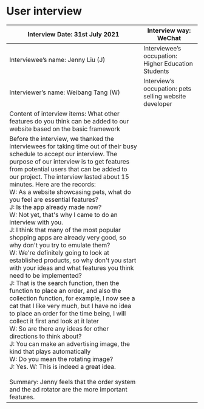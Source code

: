 # User interview

| Interview Date: 31st July 2021                               | Interview way: WeChat                                   |
| ------------------------------------------------------------ | ------------------------------------------------------- |
| Interviewee’s name: Jenny Liu (J)                            | Interviewee’s occupation: Higher  Education Students    |
| Interviewer’s name: Weibang Tang (W)                         | Interview’s occupation: pets selling  website developer |
| Content of interview items: What other  features do you think can be added to our website based on the basic  framework |                                                         |
| Before the interview, we thanked the  interviewees for taking time out of their busy schedule to accept our interview.  The purpose of our interview is to get features from potential users that can  be added to our project. The interview lasted about 15 minutes. Here are the  records:  <br />W: As a  website showcasing pets, what do you feel are essential features?  <br />J: Is the app already made now?  <br />W: Not yet, that's why I came to do an  interview with you.  <br />J: I think that many of the most popular  shopping apps are already very good, so why don't you try to emulate them?  <br />W: We're definitely going to look at  established products, so why don't you start with your ideas and what  features you think need to be implemented?  <br />J: That is the search function, then the  function to place an order, and also the collection function, for example, I  now see a cat that I like very much, but I have no idea to place an order for  the time being, I will collect it first and look at it later  <br />W: So are there any ideas for other  directions to think about?  <br />J: You can make an advertising image, the  kind that plays automatically  <br />W: Do you mean the rotating image?  <br />J: Yes.  W: This is indeed a great idea.     <br /><br />Summary:  Jenny feels that the order system and the  ad rotator are the more important features. |                                                         |